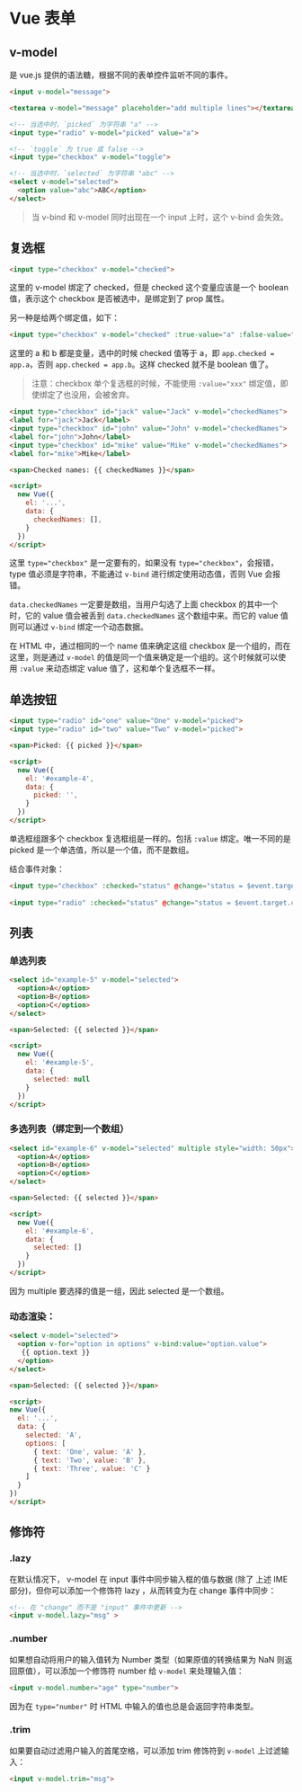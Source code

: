 # Vue 表单

## v-model 
是 vue.js 提供的语法糖，根据不同的表单控件监听不同的事件。

``` html
<input v-model="message">

<textarea v-model="message" placeholder="add multiple lines"></textarea>

<!-- 当选中时，`picked` 为字符串 "a" -->
<input type="radio" v-model="picked" value="a">

<!-- `toggle` 为 true 或 false -->
<input type="checkbox" v-model="toggle">

<!-- 当选中时，`selected` 为字符串 "abc" -->
<select v-model="selected">
  <option value="abc">ABC</option>
</select>
```

> 当 v-bind 和 v-model 同时出现在一个 input 上时，这个 v-bind 会失效。

## 复选框
``` html
<input type="checkbox" v-model="checked">
```

这里的 v-model 绑定了 checked，但是 checked 这个变量应该是一个 boolean 值，表示这个 checkbox 是否被选中，是绑定到了 prop 属性。

另一种是给两个绑定值，如下：

``` html
<input type="checkbox" v-model="checked" :true-value="a" :false-value="b">
```

这里的 a 和 b 都是变量，选中的时候 checked 值等于 a，即 `app.checked = app.a`，否则 `app.checked = app.b`。这样 checked 就不是 boolean 值了。

> 注意：checkbox 单个复选框的时候，不能使用 `:value="xxx"` 绑定值，即使绑定了也没用，会被舍弃。

``` html
<input type="checkbox" id="jack" value="Jack" v-model="checkedNames">
<label for="jack">Jack</label>
<input type="checkbox" id="john" value="John" v-model="checkedNames">
<label for="john">John</label>
<input type="checkbox" id="mike" value="Mike" v-model="checkedNames">
<label for="mike">Mike</label>

<span>Checked names: {{ checkedNames }}</span>

<script>
  new Vue({
    el: '...',
    data: {
      checkedNames: [],
    }
  })
</script>
```

这里 `type="checkbox"` 是一定要有的，如果没有 `type="checkbox"`，会报错，type 值必须是字符串，不能通过 `v-bind` 进行绑定使用动态值，否则 Vue 会报错。

`data.checkedNames` 一定要是数组，当用户勾选了上面 checkbox 的其中一个时，它的 value 值会被丢到 `data.checkedNames` 这个数组中来。而它的 value 值则可以通过 `v-bind` 绑定一个动态数据。

在 HTML 中，通过相同的一个 name 值来确定这组 checkbox 是一个组的，而在这里，则是通过 `v-model` 的值是同一个值来确定是一个组的。这个时候就可以使用 `:value` 来动态绑定 value 值了，这和单个复选框不一样。

## 单选按钮
``` html
<input type="radio" id="one" value="One" v-model="picked">
<input type="radio" id="two" value="Two" v-model="picked">

<span>Picked: {{ picked }}</span>

<script>
  new Vue({
    el: '#example-4',
    data: {
      picked: '',
    }
  })
</script>
```

单选框组跟多个 checkbox 复选框组是一样的。包括 `:value` 绑定。唯一不同的是 picked 是一个单选值，所以是一个值，而不是数组。

结合事件对象：

``` html
<input type="checkbox" :checked="status" @change="status = $event.target.checked" />
 
<input type="radio" :checked="status" @change="status = $event.target.checked" />

```

## 列表
### 单选列表
``` html
<select id="example-5" v-model="selected">
  <option>A</option>
  <option>B</option>
  <option>C</option>
</select>

<span>Selected: {{ selected }}</span>

<script>
  new Vue({
    el: '#example-5',
    data: {
      selected: null
    }
  })
</script>
```

### 多选列表（绑定到一个数组）
``` html
<select id="example-6" v-model="selected" multiple style="width: 50px">
  <option>A</option>
  <option>B</option>
  <option>C</option>
</select>

<span>Selected: {{ selected }}</span>

<script>
  new Vue({
    el: '#example-6',
    data: {
      selected: []
    }
  })
</script>
```

因为 multiple 要选择的值是一组，因此 selected 是一个数组。

### 动态渲染：
``` html
<select v-model="selected">
  <option v-for="option in options" v-bind:value="option.value">
   {{ option.text }}
  </option>
</select>

<span>Selected: {{ selected }}</span>

<script>
new Vue({
  el: '...',
  data: {
    selected: 'A',
    options: [
      { text: 'One', value: 'A' },
      { text: 'Two', value: 'B' },
      { text: 'Three', value: 'C' }
    ]
  }
})
</script>
```

## 修饰符
### .lazy
在默认情况下， v-model 在 input 事件中同步输入框的值与数据 (除了 上述 IME 部分)，但你可以添加一个修饰符 lazy ，从而转变为在 change 事件中同步：

``` html
<!-- 在 "change" 而不是 "input" 事件中更新 -->
<input v-model.lazy="msg" >
```

### .number
如果想自动将用户的输入值转为 Number 类型（如果原值的转换结果为 NaN 则返回原值），可以添加一个修饰符 number 给 `v-model` 来处理输入值：

``` html
<input v-model.number="age" type="number">
```

因为在 `type="number"` 时 HTML 中输入的值也总是会返回字符串类型。

### .trim
如果要自动过滤用户输入的首尾空格，可以添加 trim 修饰符到 `v-model` 上过滤输入：

``` html
<input v-model.trim="msg">
```
